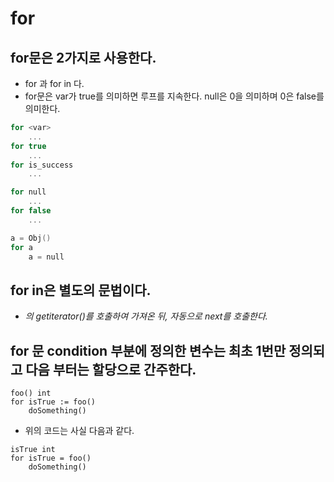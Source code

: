 # for

## for문은 2가지로 사용한다.
* for <booleanexpr> 과 for <iterator> in <collector> 다.
* for문은 var가 true를 의미하면 루프를 지속한다. null은 0을 의미하며 0은 false를 의미한다.

```cpp
for <var>
    ...
for true
    ...
for is_success
    ...

for null
    ...
for false
    ...

a = Obj()
for a
    a = null
```

## for in은 별도의 문법이다.
* <var>의 getiterator()를 호출하여 가져온 뒤, 자동으로 next를 호출한다.

## for 문 condition 부분에 정의한 변수는 최초 1번만 정의되고 다음 부터는 할당으로 간주한다.
```namu
foo() int
for isTrue := foo()
    doSomething()
```

* 위의 코드는 사실 다음과 같다.
```namu
isTrue int
for isTrue = foo()
    doSomething()
```
